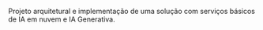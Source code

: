 
Projeto arquitetural e implementação de uma solução com serviços básicos de IA em nuvem e IA
Generativa.

